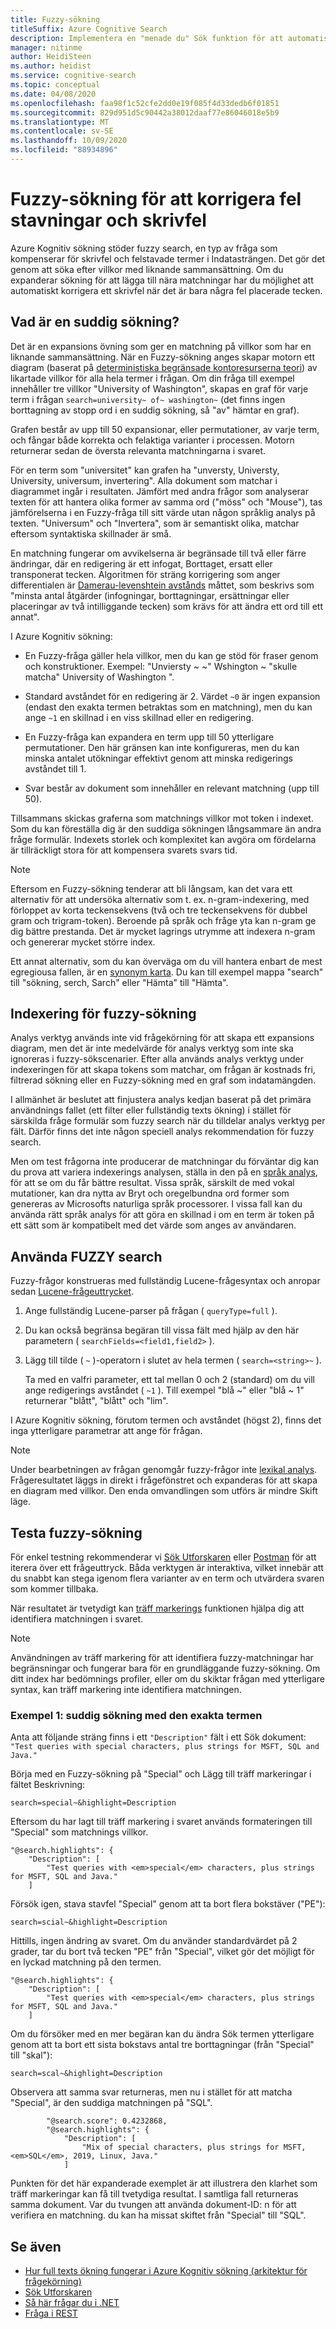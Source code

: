 ```yaml
---
title: Fuzzy-sökning
titleSuffix: Azure Cognitive Search
description: Implementera en "menade du" Sök funktion för att automatiskt korrigera en felstavad term eller skrivfel.
manager: nitinme
author: HeidiSteen
ms.author: heidist
ms.service: cognitive-search
ms.topic: conceptual
ms.date: 04/08/2020
ms.openlocfilehash: faa98f1c52cfe2dd0e19f085f4d33dedb6f01851
ms.sourcegitcommit: 829d951d5c90442a38012daaf77e86046018e5b9
ms.translationtype: MT
ms.contentlocale: sv-SE
ms.lasthandoff: 10/09/2020
ms.locfileid: "88934896"
---
```

# <a name="fuzzy-search-to-correct-misspellings-and-typos"></a>Fuzzy-sökning för att korrigera fel stavningar och skrivfel

Azure Kognitiv sökning stöder fuzzy search, en typ av fråga som kompenserar för skrivfel och felstavade termer i Indatasträngen. Det gör det genom att söka efter villkor med liknande sammansättning. Om du expanderar sökning för att lägga till nära matchningar har du möjlighet att automatiskt korrigera ett skrivfel när det är bara några fel placerade tecken. 

## <a name="what-is-fuzzy-search"></a>Vad är en suddig sökning?

Det är en expansions övning som ger en matchning på villkor som har en liknande sammansättning. När en Fuzzy-sökning anges skapar motorn ett diagram (baserat på [deterministiska begränsade kontoresurserna teori](https://en.wikipedia.org/wiki/Deterministic_finite_automaton)) av likartade villkor för alla hela termer i frågan. Om din fråga till exempel innehåller tre villkor "University of Washington", skapas en graf för varje term i frågan `search=university~ of~ washington~` (det finns ingen borttagning av stopp ord i en suddig sökning, så "av" hämtar en graf).

Grafen består av upp till 50 expansionar, eller permutationer, av varje term, och fångar både korrekta och felaktiga varianter i processen. Motorn returnerar sedan de översta relevanta matchningarna i svaret. 

För en term som "universitet" kan grafen ha "unversty, Universty, University, universum, invertering". Alla dokument som matchar i diagrammet ingår i resultaten. Jämfört med andra frågor som analyserar texten för att hantera olika former av samma ord ("möss" och "Mouse"), tas jämförelserna i en Fuzzy-fråga till sitt värde utan någon språklig analys på texten. "Universum" och "Invertera", som är semantiskt olika, matchar eftersom syntaktiska skillnader är små.

En matchning fungerar om avvikelserna är begränsade till två eller färre ändringar, där en redigering är ett infogat, Borttaget, ersatt eller transponerat tecken. Algoritmen för sträng korrigering som anger differentialen är [Damerau-levenshtein avstånds](https://en.wikipedia.org/wiki/Damerau%E2%80%93Levenshtein_distance) måttet, som beskrivs som "minsta antal åtgärder (infogningar, borttagningar, ersättningar eller placeringar av två intilliggande tecken) som krävs för att ändra ett ord till ett annat". 

I Azure Kognitiv sökning:

+ En Fuzzy-fråga gäller hela villkor, men du kan ge stöd för fraser genom och konstruktioner. Exempel: "Unviersty ~ ~" Wshington ~ "skulle matcha" University of Washington ".

+ Standard avståndet för en redigering är 2. Värdet `~0` är ingen expansion (endast den exakta termen betraktas som en matchning), men du kan ange `~1` en skillnad i en viss skillnad eller en redigering. 

+ En Fuzzy-fråga kan expandera en term upp till 50 ytterligare permutationer. Den här gränsen kan inte konfigureras, men du kan minska antalet utökningar effektivt genom att minska redigerings avståndet till 1.

+ Svar består av dokument som innehåller en relevant matchning (upp till 50).

Tillsammans skickas graferna som matchnings villkor mot token i indexet. Som du kan föreställa dig är den suddiga sökningen långsammare än andra fråge formulär. Indexets storlek och komplexitet kan avgöra om fördelarna är tillräckligt stora för att kompensera svarets svars tid.

> [!NOTE]
> Eftersom en Fuzzy-sökning tenderar att bli långsam, kan det vara ett alternativ för att undersöka alternativ som t. ex. n-gram-indexering, med förloppet av korta teckensekvens (två och tre teckensekvens för dubbel gram och trigram-token). Beroende på språk och fråge yta kan n-gram ge dig bättre prestanda. Det är mycket lagrings utrymme att indexera n-gram och genererar mycket större index.
>
> Ett annat alternativ, som du kan överväga om du vill hantera enbart de mest egregiousa fallen, är en [synonym karta](search-synonyms.md). Du kan till exempel mappa "search" till "sökning, serch, Sarch" eller "Hämta" till "Hämta".

## <a name="indexing-for-fuzzy-search"></a>Indexering för fuzzy-sökning

Analys verktyg används inte vid frågekörning för att skapa ett expansions diagram, men det är inte medelvärde för analys verktyg som inte ska ignoreras i fuzzy-sökscenarier. Efter alla används analys verktyg under indexeringen för att skapa tokens som matchar, om frågan är kostnads fri, filtrerad sökning eller en Fuzzy-sökning med en graf som indatamängden. 

I allmänhet är beslutet att finjustera analys kedjan baserat på det primära användnings fallet (ett filter eller fullständig texts ökning) i stället för särskilda fråge formulär som fuzzy search när du tilldelar analys verktyg per fält. Därför finns det inte någon speciell analys rekommendation för fuzzy search. 

Men om test frågorna inte producerar de matchningar du förväntar dig kan du prova att variera indexerings analysen, ställa in den på en [språk analys](index-add-language-analyzers.md), för att se om du får bättre resultat. Vissa språk, särskilt de med vokal mutationer, kan dra nytta av Bryt och oregelbundna ord former som genereras av Microsofts naturliga språk processorer. I vissa fall kan du använda rätt språk analys för att göra en skillnad i om en term är token på ett sätt som är kompatibelt med det värde som anges av användaren.

## <a name="how-to-use-fuzzy-search"></a>Använda FUZZY search

Fuzzy-frågor konstrueras med fullständig Lucene-frågesyntax och anropar sedan [Lucene-frågeuttrycket](https://lucene.apache.org/core/6_6_1/queryparser/org/apache/lucene/queryparser/classic/package-summary.html).

1. Ange fullständig Lucene-parser på frågan ( `queryType=full` ).

1. Du kan också begränsa begäran till vissa fält med hjälp av den här parametern ( `searchFields=<field1,field2>` ). 

1. Lägg till tilde ( `~` )-operatorn i slutet av hela termen ( `search=<string>~` ).

   Ta med en valfri parameter, ett tal mellan 0 och 2 (standard) om du vill ange redigerings avståndet ( `~1` ). Till exempel "blå ~" eller "blå ~ 1" returnerar "blått", "blått" och "lim".

I Azure Kognitiv sökning, förutom termen och avståndet (högst 2), finns det inga ytterligare parametrar att ange för frågan.

> [!NOTE]
> Under bearbetningen av frågan genomgår fuzzy-frågor inte [lexikal analys](search-lucene-query-architecture.md#stage-2-lexical-analysis). Frågeresultatet läggs in direkt i frågefönstret och expanderas för att skapa en diagram med villkor. Den enda omvandlingen som utförs är mindre Skift läge.

## <a name="testing-fuzzy-search"></a>Testa fuzzy-sökning

För enkel testning rekommenderar vi [Sök Utforskaren](search-explorer.md) eller [Postman](search-get-started-postman.md) för att iterera över ett frågeuttryck. Båda verktygen är interaktiva, vilket innebär att du snabbt kan stega igenom flera varianter av en term och utvärdera svaren som kommer tillbaka.

När resultatet är tvetydigt kan [träff markerings](search-pagination-page-layout.md#hit-highlighting) funktionen hjälpa dig att identifiera matchningen i svaret. 

> [!Note]
> Användningen av träff markering för att identifiera fuzzy-matchningar har begränsningar och fungerar bara för en grundläggande fuzzy-sökning. Om ditt index har bedömnings profiler, eller om du skiktar frågan med ytterligare syntax, kan träff markering inte identifiera matchningen. 

### <a name="example-1-fuzzy-search-with-the-exact-term"></a>Exempel 1: suddig sökning med den exakta termen

Anta att följande sträng finns i ett `"Description"` fält i ett Sök dokument: `"Test queries with special characters, plus strings for MSFT, SQL and Java."`

Börja med en Fuzzy-sökning på "Special" och Lägg till träff markeringar i fältet Beskrivning:

```console
search=special~&highlight=Description
```

Eftersom du har lagt till träff markering i svaret används formateringen till "Special" som matchnings villkor.

```output
"@search.highlights": {
    "Description": [
        "Test queries with <em>special</em> characters, plus strings for MSFT, SQL and Java."
    ]
```

Försök igen, stava stavfel "Special" genom att ta bort flera bokstäver ("PE"):

```console
search=scial~&highlight=Description
```

Hittills, ingen ändring av svaret. Om du använder standardvärdet på 2 grader, tar du bort två tecken "PE" från "Special", vilket gör det möjligt för en lyckad matchning på den termen.

```output
"@search.highlights": {
    "Description": [
        "Test queries with <em>special</em> characters, plus strings for MSFT, SQL and Java."
    ]
```

Om du försöker med en mer begäran kan du ändra Sök termen ytterligare genom att ta bort ett sista bokstavs antal tre borttagningar (från "Special" till "skal"):

```console
search=scal~&highlight=Description
```

Observera att samma svar returneras, men nu i stället för att matcha "Special", är den suddiga matchningen på "SQL".

```output
        "@search.score": 0.4232868,
        "@search.highlights": {
            "Description": [
                "Mix of special characters, plus strings for MSFT, <em>SQL</em>, 2019, Linux, Java."
            ]
```

Punkten för det här expanderade exemplet är att illustrera den klarhet som träff markeringar kan få till tvetydiga resultat. I samtliga fall returneras samma dokument. Var du tvungen att använda dokument-ID: n för att verifiera en matchning. du kan ha missat skiftet från "Special" till "SQL".

## <a name="see-also"></a>Se även

+ [Hur full texts ökning fungerar i Azure Kognitiv sökning (arkitektur för frågekörning)](search-lucene-query-architecture.md)
+ [Sök Utforskaren](search-explorer.md)
+ [Så här frågar du i .NET](./search-get-started-dotnet.md)
+ [Fråga i REST](./search-get-started-powershell.md)